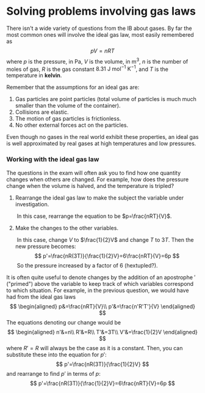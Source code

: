 # Solving problems involving gas laws

There isn't a wide variety of questions from the IB about gases. By far the most common ones will involve the ideal gas law, most easily remembered as
$$
pV=nRT
$$
where $p$ is the pressure, in $\text{Pa}$, $V$ is the volume, in $\text{m}^3$, $n$ is the number of moles of gas, $R$ is the gas constant $8.31\text{ J}\text{ mol}^{-1} \text{ K}^{-1}$, and $T$ is the temperature in **kelvin**.

Remember that the assumptions for an ideal gas are:

1. Gas particles are point particles (total volume of particles is much much smaller than the volume of the container).
2. Collisions are elastic.
3. The motion of gas particles is frictionless.
4. No other external forces act on the particles.

Even though no gases in the real world exhibit these properties, an ideal gas is well approximated by real gases at high temperatures and low pressures.

### Working with the ideal gas law

The questions in the exam will often ask you to find how one quantity changes when others are changed. For example, how does the pressure change when the volume is halved, and the temperature is tripled?

1. Rearrange the ideal gas law to make the subject the variable under investigation.

   ​	In this case, rearrange the equation to be $p=\frac{nRT}{V}$.

2. Make the changes to the other variables.

   ​	In this case, change $V$ to $\frac{1}{2}V$ and change $T$ to $3T$. Then the new pressure becomes:
   $$
   p'=\frac{nR(3T)}{\frac{1}{2}V}=6\frac{nRT}{V}=6p
   $$
   ​	So the pressure increased by a factor of 6 (hextupled?).

It is often quite useful to denote changes by the addition of an apostrophe $'$ ("primed") above the variable to keep track of which variables correspond to which situation. For example, in the previous question, we would have had from the ideal gas laws
$$
\begin{aligned}
p&=\frac{nRT}{V}\\
p'&=\frac{n'R'T'}{V}
\end{aligned}
$$
The equations denoting our change would be
$$
\begin{aligned}
n'&=n\\
R'&=R\\
T'&=3T\\
V'&=\frac{1}{2}V
\end{aligned}
$$
where $R'=R$ will always be the case as it is a constant. Then, you can substitute these into the equation for $p'$:
$$
p'=\frac{nR(3T)}{\frac{1}{2}V}
$$
and rearrange to find $p'$ in terms of $p$:
$$
p'=\frac{nR(3T)}{\frac{1}{2}V}=6\frac{nRT}{V}=6p
$$

